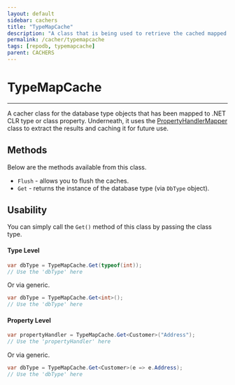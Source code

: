 ```yaml
---
layout: default
sidebar: cachers
title: "TypeMapCache"
description: "A class that is being used to retrieve the cached mapped database type of the class or data entity property."
permalink: /cacher/typemapcache
tags: [repodb, typemapcache]
parent: CACHERS
---
```


# TypeMapCache

---

A cacher class for the database type objects that has been mapped to .NET CLR type or class property. Underneath, it uses the [PropertyHandlerMapper](/mapper/propertyhandlermapper) class to extract the results and caching it for future use.

## Methods

Below are the methods available from this class.

- `Flush` - allows you to flush the caches.
- `Get` - returns the instance of the database type (via `DbType` object).

## Usability

You can simply call the `Get()` method of this class by passing the class type.

#### Type Level

```csharp
var dbType = TypeMapCache.Get(typeof(int));
// Use the 'dbType' here
```

Or via generic.

```csharp
var dbType = TypeMapCache.Get<int>();
// Use the 'dbType' here
```

#### Property Level

```csharp
var propertyHandler = TypeMapCache.Get<Customer>("Address");
// Use the 'propertyHandler' here
```

Or via generic.

```csharp
var dbType = TypeMapCache.Get<Customer>(e => e.Address);
// Use the 'dbType' here
```